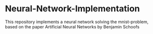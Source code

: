 # Neural-Network-Implementation

This repository implements a neural network solving the mnist-problem, based on the paper Artificial Neural Networks by Benjamin Schoofs
